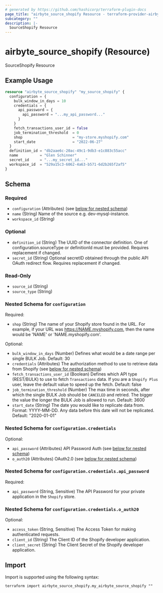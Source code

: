 ```yaml
---
# generated by https://github.com/hashicorp/terraform-plugin-docs
page_title: "airbyte_source_shopify Resource - terraform-provider-airbyte"
subcategory: ""
description: |-
  SourceShopify Resource
---
```


# airbyte_source_shopify (Resource)

SourceShopify Resource

## Example Usage

```terraform
resource "airbyte_source_shopify" "my_source_shopify" {
  configuration = {
    bulk_window_in_days = 10
    credentials = {
      api_password = {
        api_password = "...my_api_password..."
      }
    }
    fetch_transactions_user_id = false
    job_termination_threshold  = 0
    shop                       = "my-store.myshopify.com"
    start_date                 = "2022-06-27"
  }
  definition_id = "db2aae6c-20ac-49c1-9db3-e1c883c55acc"
  name          = "Glen Schinner"
  secret_id     = "...my_secret_id..."
  workspace_id  = "529a15c3-6062-4a63-b571-6d2b265f2af5"
}
```

<!-- schema generated by tfplugindocs -->
## Schema

### Required

- `configuration` (Attributes) (see [below for nested schema](#nestedatt--configuration))
- `name` (String) Name of the source e.g. dev-mysql-instance.
- `workspace_id` (String)

### Optional

- `definition_id` (String) The UUID of the connector definition. One of configuration.sourceType or definitionId must be provided. Requires replacement if changed.
- `secret_id` (String) Optional secretID obtained through the public API OAuth redirect flow. Requires replacement if changed.

### Read-Only

- `source_id` (String)
- `source_type` (String)

<a id="nestedatt--configuration"></a>
### Nested Schema for `configuration`

Required:

- `shop` (String) The name of your Shopify store found in the URL. For example, if your URL was https://NAME.myshopify.com, then the name would be 'NAME' or 'NAME.myshopify.com'.

Optional:

- `bulk_window_in_days` (Number) Defines what would be a date range per single BULK Job. Default: 30
- `credentials` (Attributes) The authorization method to use to retrieve data from Shopify (see [below for nested schema](#nestedatt--configuration--credentials))
- `fetch_transactions_user_id` (Boolean) Defines which API type (REST/BULK) to use to fetch `Transactions` data. If you are a `Shopify Plus` user, leave the default value to speed up the fetch. Default: false
- `job_termination_threshold` (Number) The max time in seconds, after which the single BULK Job should be `CANCELED` and retried. The bigger the value the longer the BULK Job is allowed to run. Default: 3600
- `start_date` (String) The date you would like to replicate data from. Format: YYYY-MM-DD. Any data before this date will not be replicated. Default: "2020-01-01"

<a id="nestedatt--configuration--credentials"></a>
### Nested Schema for `configuration.credentials`

Optional:

- `api_password` (Attributes) API Password Auth (see [below for nested schema](#nestedatt--configuration--credentials--api_password))
- `o_auth20` (Attributes) OAuth2.0 (see [below for nested schema](#nestedatt--configuration--credentials--o_auth20))

<a id="nestedatt--configuration--credentials--api_password"></a>
### Nested Schema for `configuration.credentials.api_password`

Required:

- `api_password` (String, Sensitive) The API Password for your private application in the `Shopify` store.


<a id="nestedatt--configuration--credentials--o_auth20"></a>
### Nested Schema for `configuration.credentials.o_auth20`

Optional:

- `access_token` (String, Sensitive) The Access Token for making authenticated requests.
- `client_id` (String) The Client ID of the Shopify developer application.
- `client_secret` (String) The Client Secret of the Shopify developer application.

## Import

Import is supported using the following syntax:

```shell
terraform import airbyte_source_shopify.my_airbyte_source_shopify ""
```
